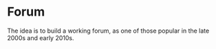 # Forum
The idea is to build a working forum, as one of those popular in the late 2000s and early 2010s.
